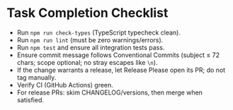 # Task Completion Checklist

- Run `npm run check-types` (TypeScript typecheck clean).
- Run `npm run lint` (must be zero warnings/errors).
- Run `npm test` and ensure all integration tests pass.
- Ensure commit message follows Conventional Commits (subject ≤ 72 chars; scope optional; no stray escapes like `\n`).
- If the change warrants a release, let Release Please open its PR; do not tag manually.
- Verify CI (GitHub Actions) green.
- For release PRs: skim CHANGELOG/versions, then merge when satisfied.
